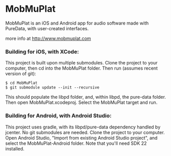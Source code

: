 MobMuPlat
=========

MobMuPlat is an iOS and Android app for audio software made with PureData, with user-created interfaces.

more info at http://www.mobmuplat.com

### Building for iOS, with XCode:

This project is built upon multiple submodules. Clone the project to your computer, then cd into the MobMuPlat folder. Then run (assumes recent version of git):

```
$ cd MobMuPlat
$ git submodule update --init --recursive
```
This should populate the libpd folder, and, within libpd, the pure-data folder.
Then open MobMuPlat.xcodeproj. Select the MobMuPlat target and run.

### Building for Android, with Android Studio:

This project uses gradle, with its libpd/pure-data dependency handled by jcenter. No git submodules are needed. Clone the project to your computer. Open Android Studio, "Import from existing Android Studio project", and select the MobMuPlat-Android folder. Note that you'll need SDK 22 installed.


